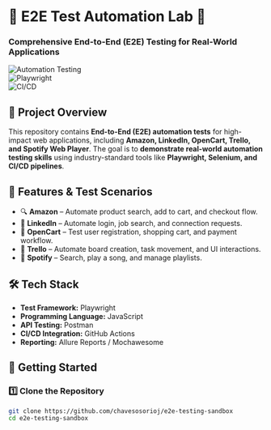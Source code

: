 # 🧪 E2E Test Automation Lab 🚀  
### Comprehensive End-to-End (E2E) Testing for Real-World Applications  

![Automation Testing](https://img.shields.io/badge/Automation-Testing-blue)  
![Playwright](https://img.shields.io/badge/Playwright-Running-brightgreen)  
![CI/CD](https://img.shields.io/badge/GitHub%20Actions-Enabled-blue)  

## 📌 Project Overview  
This repository contains **End-to-End (E2E) automation tests** for high-impact web applications, including **Amazon, LinkedIn, OpenCart, Trello, and Spotify Web Player**. 
The goal is to **demonstrate real-world automation testing skills** using industry-standard tools like **Playwright, Selenium, and CI/CD pipelines**.  

## 🎯 Features & Test Scenarios  
- 🔍 **Amazon** – Automate product search, add to cart, and checkout flow.  
- 👔 **LinkedIn** – Automate login, job search, and connection requests.  
- 🛒 **OpenCart** – Test user registration, shopping cart, and payment workflow.  
- 📌 **Trello** – Automate board creation, task movement, and UI interactions.  
- 🎵 **Spotify** – Search, play a song, and manage playlists.  

## 🛠 Tech Stack  
- **Test Framework:** Playwright 
- **Programming Language:** JavaScript 
- **API Testing:** Postman
- **CI/CD Integration:** GitHub Actions
- **Reporting:** Allure Reports / Mochawesome  

## 🚀 Getting Started  

### 1️⃣ **Clone the Repository**  
```bash
git clone https://github.com/chavesosorioj/e2e-testing-sandbox
cd e2e-testing-sandbox
